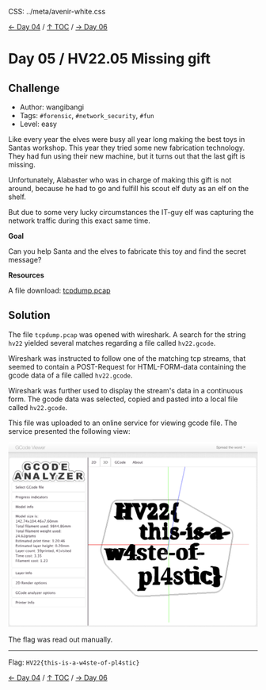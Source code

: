 CSS: ../meta/avenir-white.css

[← Day 04](../day04/) / [↑ TOC](../README.md) / [→ Day 06](../day06/)


# Day 05 / HV22.05 Missing gift



## Challenge

* Author: wangibangi
* Tags:   `#forensic`, `#network_security`, `#fun`
* Level:  easy

Like every year the elves were busy all year long making the best toys in
Santas workshop. This year they tried some new fabrication technology. They had
fun using their new machine, but it turns out that the last gift is missing.

Unfortunately, Alabaster who was in charge of making this gift is not around,
because he had to go and fulfill his scout elf duty as an elf on the shelf.

But due to some very lucky circumstances the IT-guy elf was capturing the
network traffic during this exact same time.

**Goal**

Can you help Santa and the elves to fabricate this toy and find the secret
message?

**Resources**

A file download: [tcpdump.pcap](tcpdump.pcap)



## Solution

The file `tcpdump.pcap` was opened with wireshark. A search for the string
`hv22` yielded several matches regarding a file called `hv22.gcode`.

Wireshark was instructed to follow one of the matching tcp streams, that seemed
to contain a POST-Request for HTML-FORM-data containing the gcode data of a
file called `hv22.gcode`.

Wireshark was further used to display the stream's data in a continuous form.
The gcode data was selected, copied and pasted into a local file called
`hv22.gcode`.

This file was uploaded to an online service for viewing gcode file. The service
presented the following view:

![](gcodeViewer.png)

The flag was read out manually.

--------------------------------------------------------------------------------

Flag: `HV22{this-is-a-w4ste-of-pl4stic}`

[← Day 04](../day04/) / [↑ TOC](../README.md) / [→ Day 06](../day06/)
